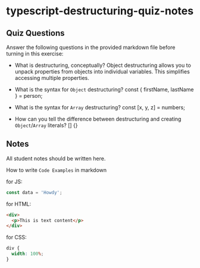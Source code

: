 # typescript-destructuring-quiz-notes

## Quiz Questions

Answer the following questions in the provided markdown file before turning in this exercise:

- What is destructuring, conceptually?
  Object destructuring allows you to unpack properties from objects into individual variables. This simplifies accessing multiple properties.
- What is the syntax for `Object` destructuring?
  const { firstName, lastName } = person;

- What is the syntax for `Array` destructuring?
  const [x, y, z] = numbers;

- How can you tell the difference between destructuring and creating `Object`/`Array` literals?
  []
  {}

## Notes

All student notes should be written here.

How to write `Code Examples` in markdown

for JS:

```javascript
const data = 'Howdy';
```

for HTML:

```html
<div>
  <p>This is text content</p>
</div>
```

for CSS:

```css
div {
  width: 100%;
}
```
